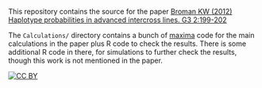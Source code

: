 This repository contains the source for the paper
[Broman KW (2012) Haplotype probabilities in advanced intercross lines. G3 2:199-202](https://doi.org/10.1534/g3.111.001818)

The `Calculations/` directory contains a bunch of [maxima](http://maxima.sourceforge.net) code for the
main calculations in the paper plus R code to check the results.
There is some additional R code in there, for simulations to further
check the results, though this work is not mentioned in the paper.

[![CC BY](http://i.creativecommons.org/l/by/3.0/88x31.png)](http://creativecommons.org/licenses/by/3.0/)
